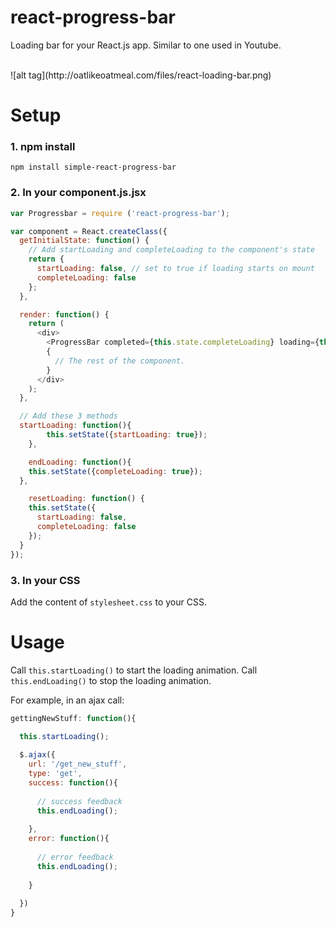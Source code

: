 # react-progress-bar
Loading bar for your React.js app. Similar to one used in Youtube.

<br />
![alt tag](http://oatlikeoatmeal.com/files/react-loading-bar.png)

# Setup
### 1. npm install
`npm install simple-react-progress-bar`


### 2. In your component.js.jsx
```javascript
var Progressbar = require ('react-progress-bar');

var component = React.createClass({
  getInitialState: function() {
    // Add startLoading and completeLoading to the component's state
    return {
      startLoading: false, // set to true if loading starts on mount
      completeLoading: false
    };
  },

  render: function() {
    return (
      <div>
        <ProgressBar completed={this.state.completeLoading} loading={this.state.startLoading} resetLoading={this.resetLoading} />
        {
          // The rest of the component.
        }
      </div>
    );
  },

  // Add these 3 methods
  startLoading: function(){
		this.setState({startLoading: true});
	},

	endLoading: function(){
    this.setState({completeLoading: true});
  },

	resetLoading: function() {
    this.setState({
      startLoading: false,
      completeLoading: false
    });
  }
});

```
### 3. In your CSS
Add the content of `stylesheet.css` to your CSS.

# Usage
Call `this.startLoading()` to start the loading animation.
Call `this.endLoading()` to stop the loading animation.

For example, in an ajax call:
```javascript
gettingNewStuff: function(){

  this.startLoading();
  
  $.ajax({
    url: '/get_new_stuff',
    type: 'get',
    success: function(){
    
      // success feedback
      this.endLoading();
      
    },
    error: function(){
    
      // error feedback
      this.endLoading();
      
    }
    
  })
}
```


